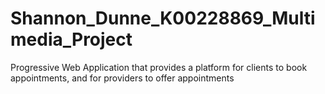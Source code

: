# Shannon_Dunne_K00228869_Multimedia_Project
 Progressive Web Application that provides a platform for clients to book appointments, and for providers to offer appointments
